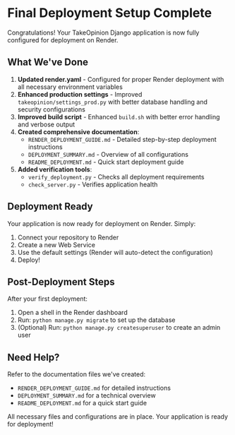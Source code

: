 # Final Deployment Setup Complete

Congratulations! Your TakeOpinion Django application is now fully configured for deployment on Render.

## What We've Done

1. **Updated render.yaml** - Configured for proper Render deployment with all necessary environment variables
2. **Enhanced production settings** - Improved `takeopinion/settings_prod.py` with better database handling and security configurations
3. **Improved build script** - Enhanced `build.sh` with better error handling and verbose output
4. **Created comprehensive documentation**:
   - `RENDER_DEPLOYMENT_GUIDE.md` - Detailed step-by-step deployment instructions
   - `DEPLOYMENT_SUMMARY.md` - Overview of all configurations
   - `README_DEPLOYMENT.md` - Quick start deployment guide
5. **Added verification tools**:
   - `verify_deployment.py` - Checks all deployment requirements
   - `check_server.py` - Verifies application health

## Deployment Ready

Your application is now ready for deployment on Render. Simply:

1. Connect your repository to Render
2. Create a new Web Service
3. Use the default settings (Render will auto-detect the configuration)
4. Deploy!

## Post-Deployment Steps

After your first deployment:

1. Open a shell in the Render dashboard
2. Run: `python manage.py migrate` to set up the database
3. (Optional) Run: `python manage.py createsuperuser` to create an admin user

## Need Help?

Refer to the documentation files we've created:
- `RENDER_DEPLOYMENT_GUIDE.md` for detailed instructions
- `DEPLOYMENT_SUMMARY.md` for a technical overview
- `README_DEPLOYMENT.md` for a quick start guide

All necessary files and configurations are in place. Your application is ready for deployment!